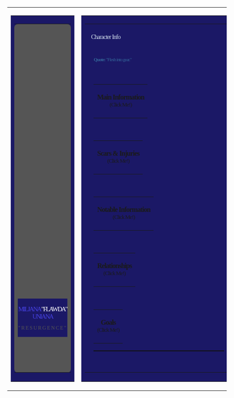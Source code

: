 <body background="https://i.gyazo.com/a5e25f0bea56eb6b3da42d71a3cf5a15.png">
 

<lj-raw><table align="center"><tr><td><table align="center" cellpadding="15" border="0" cellspacing="0" bgcolor="#1b1866"><tr><td><table align="center" cellspacing="0" cellpadding="0"><tr><td bgcolor="#555" background="http://vignette3.wikia.nocookie.net/fairytailfanon/images/1/11/Dakota_Half-Dragon_Form.jpg/revision/latest?cb=20170304182549" height="800" width="600" border="0" style="-webkit-border-radius:8px;-moz-border-radius:8px;border-radius:8px;"><div style="margin-top:550px;background:#1b1866;padding:1px;font-family:arial black;letter-spacing:-2px;text-transform:uppercase;font-size:15px;color:#777;text-align:center;">

<font color=#4742e5>Miljana</font><font color=#FFFFFF>   "Flawda"   </font><Font color=#4742e5>Uniana</font>

<div style="margin-top:-5px;font-family:tahoma;letter-spacing:2px;text-transform:uppercase;font-size:12px;color:#555;">

"Resurgence"

</div></div></td></tr></table></td></tr></table>


</td><td><table align="top" cellpadding="2" border="0" cellspacing="0" bgcolor="#1b1866"><tr><td><table align="center" cellspacing="0" cellpadding="0"><tr><td valign="top" bgcolor="transparent" height="800" width="430" border="0"><div style="padding:6px;font-family:arial black;letter-spacing:-1px;font-size:20px;color:#1b1866;margin-bottom:-5px;">

<html><div style="width: 100%; height: 100%; color: #D4E1EE; font-size: 14px;">

Character Info

</div><div style="padding:3px;background:#1b1866;width:93%;margin:0 auto;"></div><div style="padding-left:6px;padding-right:6px;line-height:175%;font-family:garamond;color:#336699;font-size:11px;">


<html><div style="width: 100%; height: 100%; color: #D4E1EE; font-size: 14px; filter: progid:DXImageTransform.Microsoft.Glow(color= #99430, strength=6); -ms-filter: progid:DXImageTransform.Microsoft.Glow(color= #D4E1EE, strength=5);">

</b></div><div style="border-bottom:2px solid #111"><b>Quote:</b> "Flesh into gear." <div>


<center><br>
<table style="width:300px">
<tr>
<td background="https://secure.static.tumblr.com/12c6b6285cd908d1a2444cf7f7306231/g0lt1tn/GRcnn75k6/tumblr_static_filename_640_v2.gif">
<script type="text/javascript">
<!--
function toggle_visibility(id) {
var e = document.getElementById(id);
if(e.style.display == 'none')
e.style.display = 'block';
else
e.style.display = 'yes';
}
//-->
</script>
<html>
<font color="#3a3a3a">
<font face="calibri"; size=3>
<a onclick="toggle_visibility('foo');">
<br>
<b><center>Main Information</b></font>
<br>
<font face="calibri"; size="2">(Click Me!)</font>
</center>
<br>
</b></a><div id="foo" style=display:none;><font size=2>
¤ Black, relatively short hair that hasn't fully grown out just yet.<br>
¤ A pair of striking blue eyes that seem to ooze dreaminess and curiosity.<br>
¤ Fancy clothing that seems to suggest a royal or regal backing of some kind!
<br></font>
<br></div>
</td></tr></table></center>
<br>

<center>
<table style="width:300px">
<tr>
<td background="https://secure.static.tumblr.com/12c6b6285cd908d1a2444cf7f7306231/g0lt1tn/GRcnn75k6/tumblr_static_filename_640_v2.gif">
<script type="text/javascript">
<!--
function toggle_visibility(id) {
var e = document.getElementById(id);
if(e.style.display == 'none')
e.style.display = 'block';
else
e.style.display = 'none';
}
//-->
</script>
<html>
<font color="#3a3a3a">
<font face="calibri"; size=3>
<a onclick="toggle_visibility('goo');">
<br>
<b><center>Scars & Injuries</b></font>
<br>
<font face="calibri"; size="2">(Click Me!)</font>
</center>
<br>
</b></a><div id="goo" style=display:none;><font size=2>
¤ Presently few, if any, blemishes or scarrings!
<br></font>
<br></div>
</td></tr></table></center>

<center><br>
<table style="width:300px">
<tr>
<td background="https://secure.static.tumblr.com/12c6b6285cd908d1a2444cf7f7306231/g0lt1tn/GRcnn75k6/tumblr_static_filename_640_v2.gif">
<script type="text/javascript">
<!--
function toggle_visibility(id) {
var e = document.getElementById(id);
if(e.style.display == 'none')
e.style.display = 'block';
else
e.style.display = 'none';
}
//-->
</script>
<html>
<font color="#3a3a3a">
<font face="calibri"; size=3>
<a onclick="toggle_visibility('too');">
<br>
<b><center>Notable Information</b></font>
<br>
<font face="calibri"; size="2">(Click Me!)</font>
</center>
<br>
</b></a><div id="too" style=display:none;><font size=2>
¤ Nothing too important just yet!
<br></font>
<br></div>
</td></tr></table></center>

<center><br>
<table style="width:300px">
<tr>
<td background="https://secure.static.tumblr.com/12c6b6285cd908d1a2444cf7f7306231/g0lt1tn/GRcnn75k6/tumblr_static_filename_640_v2.gif">
<script type="text/javascript">
<!--
function toggle_visibility(id) {
var e = document.getElementById(id);
if(e.style.display == 'none')
e.style.display = 'block';
else
e.style.display = 'none';
}
//-->
</script>
<html>
<font color="#3a3a3a">
<font face="calibri"; size=3>
<a onclick="toggle_visibility('boo');">
<br>
<b><center>Relationships</b></font>
<br>
<font face="calibri"; size="2">(Click Me!)</font>
</center>
<br>
</b></a><div id="boo" style=display:none;><font size=2>
¤ Alia Uniana : Mother    <br>
¤ Ophrem Uniana : Mother <br>
<br>
</font></font></div>
</center>
</div>
</td></tr></table></center>
<center><br>
<table style="width:300px">
<tr>
<td background="https://secure.static.tumblr.com/12c6b6285cd908d1a2444cf7f7306231/g0lt1tn/GRcnn75k6/tumblr_static_filename_640_v2.gif">
<script type="text/javascript">
<!--
function toggle_visibility(id) {
var e = document.getElementById(id);
if(e.style.display == 'none')
e.style.display = 'block';
else
e.style.display = 'none';
}
//-->
</script>
<html>
<font color="#3a3a3a">
<font face="calibri"; size=3>
<a onclick="toggle_visibility('koo');">
<br>
<b><center>Goals</b></font>
<br>
<font face="calibri"; size="2">(Click Me!)</font>
</center>
<br>
</b></a><div id="koo" style=display:none;><font size=2>
¤ Train her Dragon.
¤ Take her friends on the promised adventures.
<br></font>
<br></div>
</td></tr></table></center>
